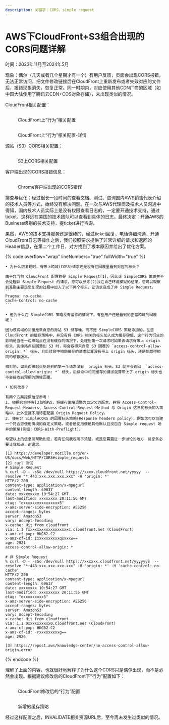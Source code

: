 ```yaml
---
description: 关键字：CORS，simple request
---
```


# AWS下CloudFront+S3组合出现的CORS问题详解

时间：2023年11月至2024年5月

现象：偶尔（几天或者几个星期才有一个）有用户反馈，页面会出现CORS报错，无法正常访问，把文件修改链接后在CloudFront上重新发布或者失效对应的文件后，报错现象消失，恢复正常。同一时期内，对应使用其他CDN厂商的区域（如中国大陆使用了腾讯云CDN+COS对象存储），未出现类似的情况。

CloudFront相关配置：

<figure><img src="../.gitbook/assets/image (2).png" alt=""><figcaption><p>CloudFront上“行为”相关配置</p></figcaption></figure>

<figure><img src="../.gitbook/assets/image (1) (1).png" alt=""><figcaption><p>CloudFront上“行为”相关配置-详情</p></figcaption></figure>

源站（S3）CORS相关配置：

<figure><img src="../.gitbook/assets/image (12).png" alt=""><figcaption><p>S3上CORS相关配置</p></figcaption></figure>

客户端出现的CORS报错信息：

<figure><img src="../.gitbook/assets/image (13).png" alt=""><figcaption><p>Chrome客户端出现的CORS错误</p></figcaption></figure>

排查与优化：经过很长一段时间的查看文档、测试、咨询国内AWS销售代表介绍的技术人员等方式，始终没有解决问题。在一次与AWS代理商及技术人员沟通中得知，国内技术人员实际上是没有权限查看日志的，一定要开通技术支持，通过ticket，这样远在美国的技术团队可以查看到具体的日志。最终决定：开通AWS的Business级别的技术支持，提ticket进行咨询。

果然，AWS的技术支持服务还是很棒的，经过ticket回复、电话详细沟通、开通CloudFront日志等操作之后，我们按照要求提供了非常详细的请求和返回的Header信息，在第二个工作日，对方找到了根本原因并给出了优化方案。

{% code overflow="wrap" lineNumbers="true" fullWidth="true" %}
````
• 为什么您复现时，有带上跨域(CORS)请求还是没有在回覆里看到对应的标头？

由于您当前 CloudFront 配置的是 Simple Request[1]，因此该 SimpleCORS 策略并不会处理非 Simple Request 的请求，您可以参考[2]我在自己环境模拟的结果，您可以观察到差别主要是您复现的过程中加入了以下两个标头，让请求变成了非 Simple Request。
```
Pragma: no-cache
Cache-Control: no-cache
```

• 但为什么在 SimpleCORS 策略没有运作的情况下，有些用户还是看到的正常跨域的回覆呢？

因为该跨域的回覆是来自您的源站 S3 储存桶，而不是 SimpleCORS 策略添加的。在您 CloudFront 的缓存策略中，并没有将 CORS 相关的标头加入成为缓存键值，这个行为衍生的影响是当任一边缘站点在没有缓存的情况下，处理到第一次请求时如果该请求有带上 origin 标头，边缘站点在回源到 S3 时，将会取得来自您 S3 回覆的 `access-control-allow-origin: *` 标头，且后续命中相同缓存的请求就算没有带上 origin 标头，还是能取得相同的缓存版本。

相对地，如果边缘站点处理到的第一个请求没有  origin 标头，S3 就不会返回  `access-control-allow-origin: *` 标头，后续命中相同缓存的请求就算带上了 origin 标头也不会接收到预期的跨域回覆。

• 如何改善？

有两个方案提供给您参考：
1. 根据官方博客[3]的建议，将缓存策略调整为自定义的版本，并将 Access-Control-Request-Headers, Access-Control-Request-Method 与 Origin 这三的标头加入策略中，此外您就不用特定配置 Origin Request Policy。
2. 使用非 SimpleCORS 的回覆标头策略(Response headers policy)，例如您可以创建一个符合您使用情境的自定义策略，或者是使用像是其他默认且没包含 Simple request 场井的策略(例如：CORS-With-Preflight)。

希望以上的信息能帮助到您，若有任何我说明不清楚，或是您需要进一步讨论的地方，请您务必要让我知道，谢谢您。

[1] https://developer.mozilla.org/en-US/docs/Web/HTTP/CORS#simple_requests 
[2] curl 测试
# Simple Request
% curl -D - -sSo /dev/null https://xxxx.cloudfront.net/yyyyy  --resolve "*:443:xxx.xxx.xxx.xxx" -H 'origin: *'
HTTP/2 200 
content-type: application/x-mpegurl
content-length: 69637
date: xxxxxxxxx 10:54:27 GMT
last-modified: xxxxxxxx 20:11:56 GMT
etag: "exxxxxxxxxxxxxxxx5"
x-amz-server-side-encryption: AES256
accept-ranges: bytes
server: AmazonS3
vary: Accept-Encoding
x-cache: Hit from cloudfront
via: 1.1 fxxxxxxxxxxxxxxxxxxc.cloudfront.net (CloudFront)
x-amz-cf-pop: HKG62-C2
x-amz-cf-id: Ixxxxxxxxxxqxxxxw==
age: 2921
access-control-allow-origin: *

# 非 Simple Request
% curl -D - -sSo /dev/null https://xxxxxx.cloudfront.net/yyyyyy8  --resolve "*:443:xxx.xxx.xxx.xxx" -H 'origin: *' -H 'cache-control: no-cache'
HTTP/2 200 
content-type: application/x-mpegurl
content-length: 69637
date: xxxxxxxx 10:54:27 GMT
last-modified: xxxxxxxxx 20:11:56 GMT
etag: "exxxxxxxxx5"
x-amz-server-side-encryption: AES256
accept-ranges: bytes
server: AmazonS3
vary: Accept-Encoding
x-cache: Hit from cloudfront
via: 1.1 0xxxxxxxxxx0.cloudfront.net (CloudFront)
x-amz-cf-pop: HKG62-C2
x-amz-cf-id: -rxxxxxxxxxg==
age: 2926

[3] https://repost.aws/knowledge-center/no-access-control-allow-origin-error 
````
{% endcode %}

理解了上面的内容，也就很好地解释了为什么这个CORS只是偶尔出现，而不是必然会出现。根据建议修改后的CloudFront下“行为”配置如下：

<figure><img src="../.gitbook/assets/image.png" alt=""><figcaption><p>CloudFront修改后的“行为”配置</p></figcaption></figure>

<figure><img src="../.gitbook/assets/image (1).png" alt=""><figcaption><p>新增的缓存策略</p></figcaption></figure>

经过这样配置之后，INVALIDATE相关资源URL后，至今再未发生过类似的情况。
